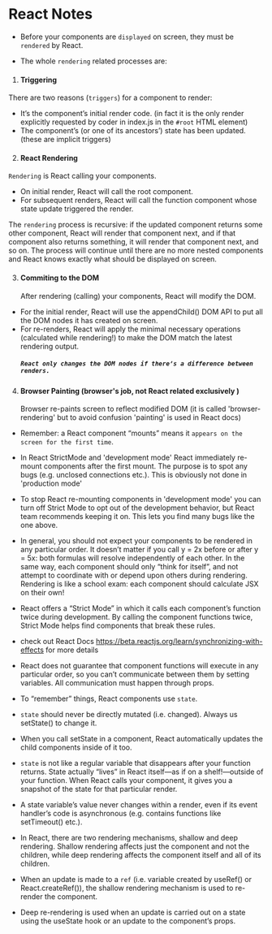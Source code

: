 # React Notes

- Before your components are `displayed` on screen, they must be `rendered` by React.

- The whole `rendering` related processes are:

1. #### Triggering

There are two reasons (`triggers`) for a component to render:

- It’s the component’s initial render code. (in fact it is the only render explicitly requested by coder in index.js in the `#root` HTML element)
- The component’s (or one of its ancestors’) state has been updated. (these are implicit triggers)

2. #### React Rendering

`Rendering` is React calling your components.

- On initial render, React will call the root component.
- For subsequent renders, React will call the function component whose state update triggered the render.

The `rendering` process is recursive: if the updated component returns some other component, React will render that component next, and if that component also returns something, it will render that component next, and so on. The process will continue until there are no more nested components and React knows exactly what should be displayed on screen.

3. #### Commiting to the DOM
   After rendering (calling) your components, React will modify the DOM.

- For the initial render, React will use the appendChild() DOM API to put all the DOM nodes it has created on screen.
- For re-renders, React will apply the minimal necessary operations (calculated while rendering!) to make the DOM match the latest rendering output.
  ##### `React only changes the DOM nodes if there’s a difference between renders.`

4. #### Browser Painting (browser's job, not React related exclusively )
   Browser re-paints screen to reflect modified DOM (it is called 'browser-rendering' but to avoid confusion 'painting' is used in React docs)

- Remember: a React component “mounts” means it `appears on the screen for the first time`.
- In React StrictMode and 'development mode' React immediately re-mount components after the first mount. The purpose is to spot any bugs (e.g. unclosed connections etc.). This is obviously not done in 'production mode'

- To stop React re-mounting components in 'development mode' you can turn off Strict Mode to opt out of the development behavior, but React team recommends keeping it on. This lets you find many bugs like the one above.

- In general, you should not expect your components to be rendered in any particular order. It doesn’t matter if you call y = 2x before or after y = 5x: both formulas will resolve independently of each other. In the same way, each component should only “think for itself”, and not attempt to coordinate with or depend upon others during rendering. Rendering is like a school exam: each component should calculate JSX on their own!

- React offers a “Strict Mode” in which it calls each component’s function twice during development. By calling the component functions twice, Strict Mode helps find components that break these rules.

- check out React Docs https://beta.reactjs.org/learn/synchronizing-with-effects for more details

- React does not guarantee that component functions will execute in any particular order, so you can’t communicate between them by setting variables. All communication must happen through props.

- To “remember” things, React components use `state`.

- `state` should never be directly mutated (i.e. changed). Always us setState() to change it.

- When you call setState in a component, React automatically updates the child components inside of it too.

- `state` is not like a regular variable that disappears after your function returns. State actually “lives” in React itself—as if on a shelf!—outside of your function. When React calls your component, it gives you a snapshot of the state for that particular render.

- A state variable’s value never changes within a render, even if its event handler’s code is asynchronous (e.g. contains functions like setTimeout() etc.).

- In React, there are two rendering mechanisms, shallow and deep rendering. Shallow rendering affects just the component and not the children, while deep rendering affects the component itself and all of its children.
- When an update is made to a `ref` (i.e. variable created by useRef() or React.createRef()), the shallow rendering mechanism is used to re-render the component.

- Deep re-rendering is used when an update is carried out on a state using the useState hook or an update to the component’s props.
